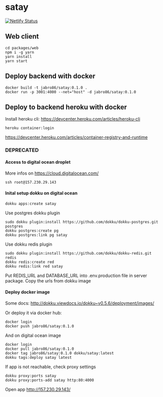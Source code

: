 # satay

[![Netlify Status](https://api.netlify.com/api/v1/badges/b014bcab-d716-46a2-879d-34e6a95ff5b9/deploy-status)](https://app.netlify.com/sites/u96/deploys)

## Web client

```
cd packages/web
npm i -g yarn
yarn install
yarn start
```

## Deploy backend with docker

```
docker build -t jabro86/satay:0.1.0 .
docker run -p 3001:4000 --net="host" -d jabro86/satay:0.1.0
```

## Deploy to backend heroku with docker

Install heroku cli: https://devcenter.heroku.com/articles/heroku-cli

```
heroku container:login
```

https://devcenter.heroku.com/articles/container-registry-and-runtime

### DEPRECATED

#### Access to digital ocean droplet

More infos on https://cloud.digitalocean.com/

```
ssh root@157.230.29.143
```

#### Inital setup dokku on digital ocean

```
dokku apps:create satay
```

Use postgres dokku plugin

```
sudo dokku plugin:install https://github.com/dokku/dokku-postgres.git postgres
dokku postgres:create pg
dokku postgres:link pg satay
```

Use dokku redis plugin

```
sudo dokku plugin:install https://github.com/dokku/dokku-redis.git redis
dokku redis:create red
dokku redis:link red satay
```

Put REDIS_URL and DATABASE_URL into .env.production file in server package. Copy the urls from dokku image

#### Deploy docker image

Some docs: http://dokku.viewdocs.io/dokku~v0.5.6/deployment/images/

Or deploy it via docker hub:

```
docker login
docker push jabro86/satay:0.1.0
```

And on digital ocean image

```
docker login
docker pull jabro86/satay:0.1.0
docker tag jabro86/satay:0.1.0 dokku/satay:latest
dokku tags:deploy satay latest
```

If app is not reachable, check proxy settings

```
dokku proxy:ports satay
dokku proxy:ports-add satay http:80:4000
```

Open app http://157.230.29.143/
